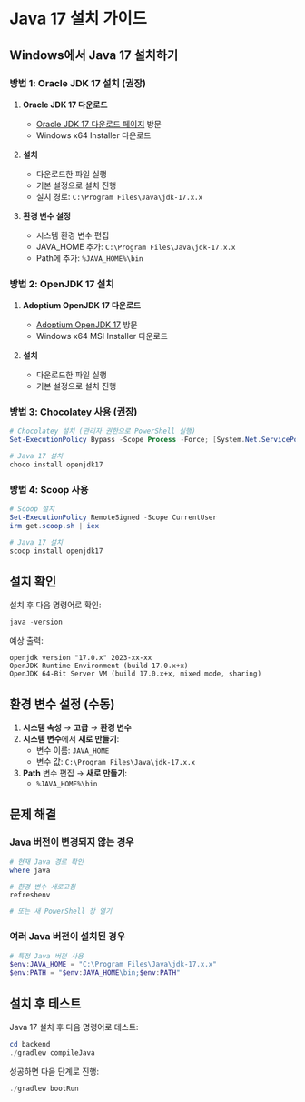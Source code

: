 # Java 17 설치 가이드

## Windows에서 Java 17 설치하기

### 방법 1: Oracle JDK 17 설치 (권장)

1. **Oracle JDK 17 다운로드**
   - [Oracle JDK 17 다운로드 페이지](https://www.oracle.com/java/technologies/downloads/#java17) 방문
   - Windows x64 Installer 다운로드

2. **설치**
   - 다운로드한 파일 실행
   - 기본 설정으로 설치 진행
   - 설치 경로: `C:\Program Files\Java\jdk-17.x.x`

3. **환경 변수 설정**
   - 시스템 환경 변수 편집
   - JAVA_HOME 추가: `C:\Program Files\Java\jdk-17.x.x`
   - Path에 추가: `%JAVA_HOME%\bin`

### 방법 2: OpenJDK 17 설치

1. **Adoptium OpenJDK 17 다운로드**
   - [Adoptium OpenJDK 17](https://adoptium.net/temurin/releases/?version=17) 방문
   - Windows x64 MSI Installer 다운로드

2. **설치**
   - 다운로드한 파일 실행
   - 기본 설정으로 설치 진행

### 방법 3: Chocolatey 사용 (권장)

```powershell
# Chocolatey 설치 (관리자 권한으로 PowerShell 실행)
Set-ExecutionPolicy Bypass -Scope Process -Force; [System.Net.ServicePointManager]::SecurityProtocol = [System.Net.ServicePointManager]::SecurityProtocol -bor 3072; iex ((New-Object System.Net.WebClient).DownloadString('https://community.chocolatey.org/install.ps1'))

# Java 17 설치
choco install openjdk17
```

### 방법 4: Scoop 사용

```powershell
# Scoop 설치
Set-ExecutionPolicy RemoteSigned -Scope CurrentUser
irm get.scoop.sh | iex

# Java 17 설치
scoop install openjdk17
```

## 설치 확인

설치 후 다음 명령어로 확인:

```powershell
java -version
```

예상 출력:
```
openjdk version "17.0.x" 2023-xx-xx
OpenJDK Runtime Environment (build 17.0.x+x)
OpenJDK 64-Bit Server VM (build 17.0.x+x, mixed mode, sharing)
```

## 환경 변수 설정 (수동)

1. **시스템 속성** → **고급** → **환경 변수**
2. **시스템 변수**에서 **새로 만들기**:
   - 변수 이름: `JAVA_HOME`
   - 변수 값: `C:\Program Files\Java\jdk-17.x.x`
3. **Path** 변수 편집 → **새로 만들기**:
   - `%JAVA_HOME%\bin`

## 문제 해결

### Java 버전이 변경되지 않는 경우
```powershell
# 현재 Java 경로 확인
where java

# 환경 변수 새로고침
refreshenv

# 또는 새 PowerShell 창 열기
```

### 여러 Java 버전이 설치된 경우
```powershell
# 특정 Java 버전 사용
$env:JAVA_HOME = "C:\Program Files\Java\jdk-17.x.x"
$env:PATH = "$env:JAVA_HOME\bin;$env:PATH"
```

## 설치 후 테스트

Java 17 설치 후 다음 명령어로 테스트:

```powershell
cd backend
./gradlew compileJava
```

성공하면 다음 단계로 진행:
```powershell
./gradlew bootRun
```

